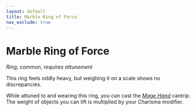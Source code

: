 ```yaml
---
layout: default
title: Marble Ring of Force
nav_exclude: true
---
```


# Marble Ring of Force

*Ring, common, requires attunement*

This ring feels oddly heavy, but weighing it on a scale shows no discrepancies.

While attuned to and wearing this ring, you can cast the [*Mage Hand*](../srd_spells/mage_hand) cantrip. The weight of objects you can lift is multiplied by your Charisma modifier.

<!-- If you are a spellcaster, the weight of objects you can lift is multiplied by your Charisma modifier. -->